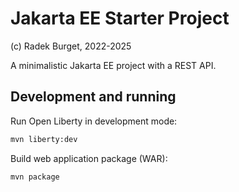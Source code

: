 # Jakarta EE Starter Project

(c) Radek Burget, 2022-2025

A minimalistic Jakarta EE project with a REST API.

## Development and running

Run Open Liberty in development mode:

```bash
mvn liberty:dev
```

Build web application package (WAR):

```bash
mvn package
```
